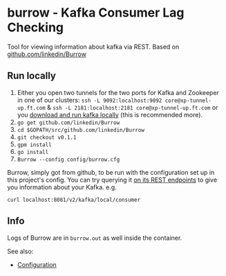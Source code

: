 # burrow - Kafka Consumer Lag Checking

Tool for viewing information about kafka via REST. Based on [github.com/linkedin/Burrow](https://github.com/linkedin/Burrow)

## Run locally

1. Either you open two tunnels for the two ports for Kafka and Zookeeper in one of our clusters: `ssh -L 9092:localhost:9092 core@xp-tunnel-up.ft.com` & `ssh -L 2181:localhost:2181 core@xp-tunnel-up.ft.com`
or you [download and run kafka locally](http://kafka.apache.org/documentation.html#quickstart) (this is recommended more).
2. `go get github.com/linkedin/Burrow`
3. `cd $GOPATH/src/github.com/linkedin/Burrow`
4. `git checkout v0.1.1`
4. `gpm install`
5. `go install`
6. `Burrow --config config/burrow.cfg`

Burrow, simply got from github, to be run with the configuration set up in this project's config.
You can try querying it [on its REST endpoints](https://github.com/linkedin/Burrow/wiki/HTTP-Endpoint) to give you information about your Kafka. e.g.

`curl localhost:8081/v2/kafka/local/consumer`

## Info

Logs of Burrow are in `burrow.out` as well inside the container.

See also:

* [Configuration](https://github.com/linkedin/Burrow/wiki/Configuration)
